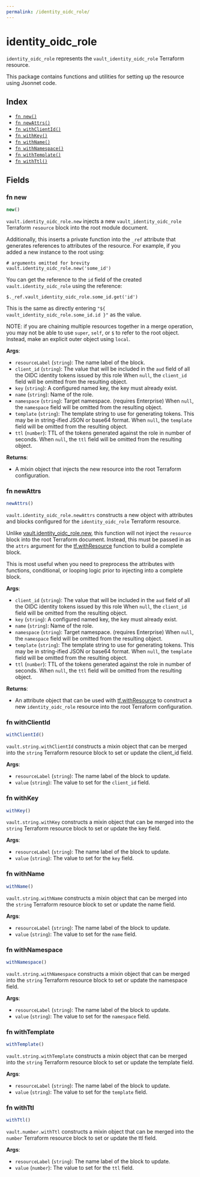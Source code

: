```yaml
---
permalink: /identity_oidc_role/
---
```


# identity_oidc_role

`identity_oidc_role` represents the `vault_identity_oidc_role` Terraform resource.



This package contains functions and utilities for setting up the resource using Jsonnet code.


## Index

* [`fn new()`](#fn-new)
* [`fn newAttrs()`](#fn-newattrs)
* [`fn withClientId()`](#fn-withclientid)
* [`fn withKey()`](#fn-withkey)
* [`fn withName()`](#fn-withname)
* [`fn withNamespace()`](#fn-withnamespace)
* [`fn withTemplate()`](#fn-withtemplate)
* [`fn withTtl()`](#fn-withttl)

## Fields

### fn new

```ts
new()
```


`vault.identity_oidc_role.new` injects a new `vault_identity_oidc_role` Terraform `resource`
block into the root module document.

Additionally, this inserts a private function into the `_ref` attribute that generates references to attributes of the
resource. For example, if you added a new instance to the root using:

    # arguments omitted for brevity
    vault.identity_oidc_role.new('some_id')

You can get the reference to the `id` field of the created `vault.identity_oidc_role` using the reference:

    $._ref.vault_identity_oidc_role.some_id.get('id')

This is the same as directly entering `"${ vault_identity_oidc_role.some_id.id }"` as the value.

NOTE: if you are chaining multiple resources together in a merge operation, you may not be able to use `super`, `self`,
or `$` to refer to the root object. Instead, make an explicit outer object using `local`.

**Args**:
  - `resourceLabel` (`string`): The name label of the block.
  - `client_id` (`string`): The value that will be included in the `aud` field of all the OIDC identity tokens issued by this role When `null`, the `client_id` field will be omitted from the resulting object.
  - `key` (`string`): A configured named key, the key must already exist.
  - `name` (`string`): Name of the role.
  - `namespace` (`string`): Target namespace. (requires Enterprise) When `null`, the `namespace` field will be omitted from the resulting object.
  - `template` (`string`): The template string to use for generating tokens. This may be in string-ified JSON or base64 format. When `null`, the `template` field will be omitted from the resulting object.
  - `ttl` (`number`): TTL of the tokens generated against the role in number of seconds. When `null`, the `ttl` field will be omitted from the resulting object.

**Returns**:
- A mixin object that injects the new resource into the root Terraform configuration.


### fn newAttrs

```ts
newAttrs()
```


`vault.identity_oidc_role.newAttrs` constructs a new object with attributes and blocks configured for the `identity_oidc_role`
Terraform resource.

Unlike [vault.identity_oidc_role.new](#fn-new), this function will not inject the `resource`
block into the root Terraform document. Instead, this must be passed in as the `attrs` argument for the
[tf.withResource](https://github.com/tf-libsonnet/core/tree/main/docs#fn-withresource) function to build a complete block.

This is most useful when you need to preprocess the attributes with functions, conditional, or looping logic prior to
injecting into a complete block.

**Args**:
  - `client_id` (`string`): The value that will be included in the `aud` field of all the OIDC identity tokens issued by this role When `null`, the `client_id` field will be omitted from the resulting object.
  - `key` (`string`): A configured named key, the key must already exist.
  - `name` (`string`): Name of the role.
  - `namespace` (`string`): Target namespace. (requires Enterprise) When `null`, the `namespace` field will be omitted from the resulting object.
  - `template` (`string`): The template string to use for generating tokens. This may be in string-ified JSON or base64 format. When `null`, the `template` field will be omitted from the resulting object.
  - `ttl` (`number`): TTL of the tokens generated against the role in number of seconds. When `null`, the `ttl` field will be omitted from the resulting object.

**Returns**:
  - An attribute object that can be used with [tf.withResource](https://github.com/tf-libsonnet/core/tree/main/docs#fn-withresource) to construct a new `identity_oidc_role` resource into the root Terraform configuration.


### fn withClientId

```ts
withClientId()
```

`vault.string.withClientId` constructs a mixin object that can be merged into the `string`
Terraform resource block to set or update the client_id field.



**Args**:
  - `resourceLabel` (`string`): The name label of the block to update.
  - `value` (`string`): The value to set for the `client_id` field.


### fn withKey

```ts
withKey()
```

`vault.string.withKey` constructs a mixin object that can be merged into the `string`
Terraform resource block to set or update the key field.



**Args**:
  - `resourceLabel` (`string`): The name label of the block to update.
  - `value` (`string`): The value to set for the `key` field.


### fn withName

```ts
withName()
```

`vault.string.withName` constructs a mixin object that can be merged into the `string`
Terraform resource block to set or update the name field.



**Args**:
  - `resourceLabel` (`string`): The name label of the block to update.
  - `value` (`string`): The value to set for the `name` field.


### fn withNamespace

```ts
withNamespace()
```

`vault.string.withNamespace` constructs a mixin object that can be merged into the `string`
Terraform resource block to set or update the namespace field.



**Args**:
  - `resourceLabel` (`string`): The name label of the block to update.
  - `value` (`string`): The value to set for the `namespace` field.


### fn withTemplate

```ts
withTemplate()
```

`vault.string.withTemplate` constructs a mixin object that can be merged into the `string`
Terraform resource block to set or update the template field.



**Args**:
  - `resourceLabel` (`string`): The name label of the block to update.
  - `value` (`string`): The value to set for the `template` field.


### fn withTtl

```ts
withTtl()
```

`vault.number.withTtl` constructs a mixin object that can be merged into the `number`
Terraform resource block to set or update the ttl field.



**Args**:
  - `resourceLabel` (`string`): The name label of the block to update.
  - `value` (`number`): The value to set for the `ttl` field.
